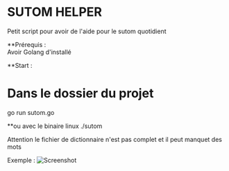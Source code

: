 # SUTOM HELPER

Petit script pour avoir de l'aide pour le sutom quotidient 



**Prérequis :  
Avoir Golang d'installé 

**Start :
# Dans le dossier du projet 
go run sutom.go 

**ou avec le binaire linux
./sutom 

Attention le fichier de dictionnaire n'est pas complet et il peut manquet des mots

Exemple : 
![Screenshot](screen_exemples.png)
